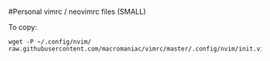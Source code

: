 #Personal vimrc / neovimrc files (SMALL)

To copy:

    wget -P ~/.config/nvim/ raw.githubusercontent.com/macromaniac/vimrc/master/.config/nvim/init.vim
